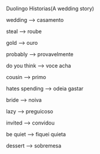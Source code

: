 <p>Duolingo Historias(A wedding story)</p>
<p>wedding --> casamento</p>
<p>steal --> roube</p>
<p>gold --> ouro</p>
<p>probably --> provavelmente</p>
<p>do you think --> voce acha</p>
<p>cousin --> primo</p>
<p>hates spending --> odeia gastar</p>
<p>bride --> noiva</p>
<p>lazy --> preguicoso</p>
<p>invited --> convidou</p>
<p>be quiet --> fiquei quieta</p>
<p>dessert --> sobremesa</p>
